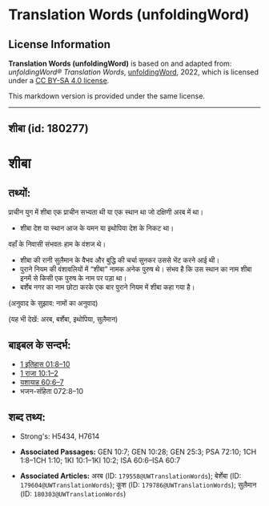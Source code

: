 # Translation Words (unfoldingWord)

## License Information

**Translation Words (unfoldingWord)** is based on and adapted from: _unfoldingWord® Translation Words_, [unfoldingWord](https://unfoldingword.org/utw), 2022, which is licensed under a [CC BY-SA 4.0 license](https://creativecommons.org/licenses/by-sa/4.0/legalcode.en).

This markdown version is provided under the same license.



--------------------------------

## शीबा (id: 180277)

शीबा
====

तथ्यों:
-------

प्राचीन युग में शीबा एक प्राचीन सभ्यता थी या एक स्थान था जो दक्षिणी अरब में था।

* शीबा देश या स्थान आज के यमन या इथोपिया देश के निकट था।

वहाँ के निवासी संभवतः हाम के वंशज थे।

* शीबा की रानी सुलैमान के वैभव और बुद्धि की चर्चा सुनकर उससे भेंट करने आई थी।
* पुराने नियम की वंशावलियों में “शीबा” नामक अनेक पुरुष थे। संभव है कि उस स्थान का नाम शीबा इनमें से किसी एक पुरुष के नाम पर पड़ा था।
* बर्शेब नगर का नाम छोटा करके एक बार पुराने नियम में शीबा कहा गया है।

(अनुवाद के सुझाव: नामों का अनुवाद)

(यह भी देखें: अरब, बर्शेबा, इथोपिया, सुलैमान)

बाइबल के सन्दर्भ:
-----------------

* [1 इतिहास 01:8–10](https://ref.ly/1Chr0:0)
* [1 राजा 10:1–2](https://ref.ly/1Kgs0:0)
* [यशायाह 60:6–7](https://ref.ly/Isa60:6-Isa60:7)
* भजन\-संहिता 072:8–10

शब्द तथ्य:
----------

* Strong's: H5434, H7614

* **Associated Passages:** GEN 10:7; GEN 10:28; GEN 25:3; PSA 72:10; 1CH 1:8–1CH 1:10; 1KI 10:1–1KI 10:2; ISA 60:6–ISA 60:7
* **Associated Articles:** अरब (ID: `179558@UWTranslationWords`); बेर्शेबा (ID: `179604@UWTranslationWords`); कूश (ID: `179786@UWTranslationWords`); सुलैमान (ID: `180303@UWTranslationWords`)

